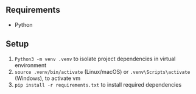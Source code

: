 ## Requirements

- Python

## Setup

1. `Python3 -m venv .venv` to isolate project dependencies in virtual environment
2. `source .venv/bin/activate` (Linux/macOS) or `.venv\Scripts\activate` (Windows), to activate vm
3. `pip install -r requirements.txt` to install required dependencies
